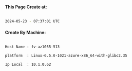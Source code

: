 
   
#### This Page Create at:

```bash

2024-05-23 - 07:37:01 UTC

```

#### Create By Machine:

```bash

Host Name : fv-az1055-513

platform  : Linux-6.5.0-1021-azure-x86_64-with-glibc2.35

Ip Local  : 10.1.0.62

```

